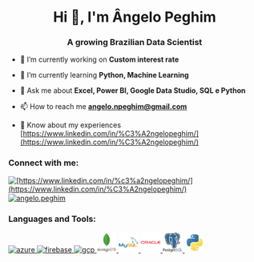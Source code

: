 <h1 align="center">Hi 👋, I'm Ângelo Peghim</h1>
<h3 align="center">A growing Brazilian Data Scientist</h3>

- 🔭 I’m currently working on **Custom interest rate**

- 🌱 I’m currently learning **Python, Machine Learning**

- 💬 Ask me about **Excel, Power BI, Google Data Studio, SQL e Python**

- 📫 How to reach me **angelo.npeghim@gmail.com**

- 📄 Know about my experiences [https://www.linkedin.com/in/%C3%A2ngelopeghim/](https://www.linkedin.com/in/%C3%A2ngelopeghim/)

<h3 align="left">Connect with me:</h3>
<p align="left">
<a href="[https://linkedin.com/in/https://www.linkedin.com/in/%c3%a2ngelopeghim/](https://www.linkedin.com/in/%C3%A2ngelopeghim/)" target="blank"><img align="center" src="https://raw.githubusercontent.com/rahuldkjain/github-profile-readme-generator/master/src/images/icons/Social/linked-in-alt.svg" alt="[https://www.linkedin.com/in/%c3%a2ngelopeghim/](https://www.linkedin.com/in/%C3%A2ngelopeghim/)" height="30" width="40" /></a>
<a href="https://instagram.com/angelo.peghim" target="blank"><img align="center" src="https://raw.githubusercontent.com/rahuldkjain/github-profile-readme-generator/master/src/images/icons/Social/instagram.svg" alt="angelo.peghim" height="30" width="40" /></a>
</p>

<h3 align="left">Languages and Tools:</h3>
<p align="left"> <a href="https://azure.microsoft.com/en-in/" target="_blank" rel="noreferrer"> <img src="https://www.vectorlogo.zone/logos/microsoft_azure/microsoft_azure-icon.svg" alt="azure" width="40" height="40"/> </a> <a href="https://firebase.google.com/" target="_blank" rel="noreferrer"> <img src="https://www.vectorlogo.zone/logos/firebase/firebase-icon.svg" alt="firebase" width="40" height="40"/> </a> <a href="https://cloud.google.com" target="_blank" rel="noreferrer"> <img src="https://www.vectorlogo.zone/logos/google_cloud/google_cloud-icon.svg" alt="gcp" width="40" height="40"/> </a> <a href="https://www.mongodb.com/" target="_blank" rel="noreferrer"> <img src="https://raw.githubusercontent.com/devicons/devicon/master/icons/mongodb/mongodb-original-wordmark.svg" alt="mongodb" width="40" height="40"/> </a> <a href="https://www.mysql.com/" target="_blank" rel="noreferrer"> <img src="https://raw.githubusercontent.com/devicons/devicon/master/icons/mysql/mysql-original-wordmark.svg" alt="mysql" width="40" height="40"/> </a> <a href="https://www.oracle.com/" target="_blank" rel="noreferrer"> <img src="https://raw.githubusercontent.com/devicons/devicon/master/icons/oracle/oracle-original.svg" alt="oracle" width="40" height="40"/> </a> <a href="https://www.postgresql.org" target="_blank" rel="noreferrer"> <img src="https://raw.githubusercontent.com/devicons/devicon/master/icons/postgresql/postgresql-original-wordmark.svg" alt="postgresql" width="40" height="40"/> </a> <a href="https://www.python.org" target="_blank" rel="noreferrer"> <img src="https://raw.githubusercontent.com/devicons/devicon/master/icons/python/python-original.svg" alt="python" width="40" height="40"/> </a> </p>

<!---
-   👋 Hi, I’m @Axnpx
- 👀 I’m interested in Data Science
- 🌱 I’m currently learning Data Science
- 💞️ I’m looking to collaborate on Machine Learning
- 📫 How to reach me: angelo.npeghim@gmail.com


Axnpx/Axnpx is a ✨ special ✨ repository because its `README.md` (this file) appears on your GitHub profile.
You can click the Preview link to take a look at your changes.
--->
